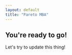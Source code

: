 ```yaml
---
layout: default
title: "Pareto MBA"
---
```


## You're ready to go!

Let's try to update this thing!
